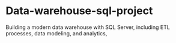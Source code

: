 # Data-warehouse-sql-project
Building a modern data warehouse with SQL Server, including ETL processes, data modeling, and analytics,

